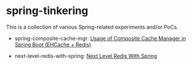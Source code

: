 # spring-tinkering

This is a collection of various Spring-related experiments and/or PoCs.



- spring-composite-cache-mgr: [Usage of Composite Cache Manager in Spring Boot (EHCache + Redis)](spring-composite-cache-mgr/Readme.md)




- next-level-redis-with-spring: [Next Level Redis With Spring](/next-level-redis-with-spring/README.md)

